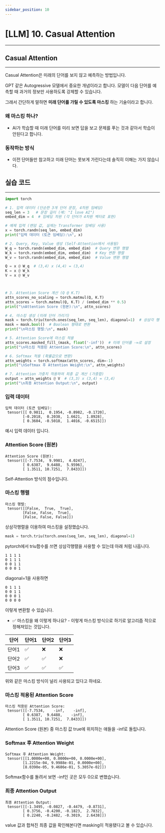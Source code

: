 ```yaml
---
sidebar_position: 10
---
```


# [LLM] 10. Casual Attention
---

## Casual Attention
---

Casual Attention은 미래의 단어를 보지 않고 예측하는 방법입니다.

GPT 같은 Autogressive 모델에서 중요한 개념이라고 합니다. 모델이 다음 단어를 예측할 때 과거의 정보만 사용하도록 강제할 수 있습니다.

그래서 간단하게 말하면 **미래 단어를 가릴 수 있도록 마스킹** 하는 기술이라고 합니다.


### 왜 마스킹 하나?

- AI가 학습할 때 미래 단어를 미리 보면 답을 보고 문제를 푸는 것과 같아서 학습이 안된다고 합니다.

### 동작하는 방식

- 이전 단어들만 참고하고 미래 단어는 못보게 가린다는데 솔직히 이해는 가지 않습니다.


## 실습 코드
---

```python
import torch

# 1. 입력 데이터 (단순한 3개 단어 문장, 4차원 임베딩)
seq_len = 3   # 문장 길이 (예: "I love AI")
embed_dim = 4  # 임베딩 차원 (각 단어가 4차원 벡터로 표현)

# 예제 입력 (랜덤 값, 실제는 Transformer 임베딩 사용)
x = torch.randn(seq_len, embed_dim)
print("입력 데이터 (토큰 임베딩):\n", x)

# 2. Query, Key, Value 생성 (Self-Attention에서 사용됨)
W_q = torch.randn(embed_dim, embed_dim)  # Query 변환 행렬
W_k = torch.randn(embed_dim, embed_dim)  # Key 변환 행렬
W_v = torch.randn(embed_dim, embed_dim)  # Value 변환 행렬

Q = x @ W_q  # (3,4) x (4,4) = (3,4)
K = x @ W_k
V = x @ W_v



# 3. Attention Score 계산 (Q @ K.T)
attn_scores_no_scaling = torch.matmul(Q, K.T)
attn_scores = torch.matmul(Q, K.T) / (embed_dim ** 0.5)
print("\nAttention Score (원본):\n", attn_scores)

# 4. 마스킹 생성 (미래 단어 가리기)
mask = torch.triu(torch.ones(seq_len, seq_len), diagonal=1)  # 상삼각 행렬 생성
mask = mask.bool()  # Boolean 형태로 변환
print("\n마스킹 행렬:\n", mask)

# 5. Attention Score에 마스킹 적용
attn_scores.masked_fill_(mask, float('-inf'))  # 미래 단어를 -∞로 설정
print("\n마스킹 적용된 Attention Score:\n", attn_scores)

# 6. Softmax 적용 (확률값으로 변환)
attn_weights = torch.softmax(attn_scores, dim=-1)
print("\nSoftmax 후 Attention Weight:\n", attn_weights)

# 7. Attention 가중치 적용하여 최종 값 계산 (가중합)
output = attn_weights @ V  # (3,3) x (3,4) = (3,4)
print("\n최종 Attention Output:\n", output)

```


### 입력 데이터

```text
입력 데이터 (토큰 임베딩):
 tensor([[ 0.9811,  0.1954, -0.8982, -0.1720],
        [-0.2018,  0.2038,  1.6621,  1.8928],
        [ 0.3604, -0.5018,  1.4016, -0.6515]])
```

예시 입력 데이터 입니다.

### Attention Score (원본)

```text
Attention Score (원본):
 tensor([[-7.7534,  9.9981,  4.0247],
        [ 0.6387,  9.6488,  5.9596],
        [ 1.3511, 10.7251,  7.8433]])
```

Self-Attention 방식의 점수입니다.

### 마스킹 행렬

```text
마스킹 행렬:
 tensor([[False,  True,  True],
        [False, False,  True],
        [False, False, False]])
```

상삼각행렬을 이용하여 마스킹을 설정했습니다.

```python
mask = torch.triu(torch.ones(seq_len, seq_len), diagonal=1)
```

pytorch에서 triu함수를 쓰면 상삼각행렬을 사용할 수 있는데 아래 처럼 나옵니다.

```text
1 1 1 1
0 1 1 1
0 0 1 1
0 0 0 1
```

diagonal=1을 사용하면

```text
0 1 1 1
0 0 1 1
0 0 0 1
0 0 0 0
```

이렇게 변환할 수 있습니다.

- ✅ 마스킹을 왜 이렇게 하나요?
        - 이렇게 마스킹 방식으로 하기로 알고리즘 적으로 정해져있는 것입니다.


| 단어 | 단어1 | 단어2 | 단어3 | 
|------|---|---|---|
| 단어1 | ✅ | ❌ | ❌ |
| 단어2 | ✅ | ✅ | ❌ |
| 단어3 | ✅ | ✅ | ✅ |

위와 같은 마스킹 방식이 널리 사용되고 있다고 하네요.


### 마스킹 적용된 Attention Score

```text
마스킹 적용된 Attention Score:
 tensor([[-7.7534,    -inf,    -inf],
        [ 0.6387,  9.6488,    -inf],
        [ 1.3511, 10.7251,  7.8433]])
```

Attention Score (원본) 중 마스킹 값 true에 위치하는 애들을 -inf로 돌립니다.

### Softmax 후 Attention Weight

```text
Softmax 후 Attention Weight:
 tensor([[1.0000e+00, 0.0000e+00, 0.0000e+00],
        [1.2215e-04, 9.9988e-01, 0.0000e+00],
        [8.0390e-05, 9.4686e-01, 5.3057e-02]])
```

Softmax함수를 돌려서 보면 -inf인 곳은 모두 0으로 변했습니다.

### 최종 Attention Output

```text
최종 Attention Output:
 tensor([[-1.3495, -0.0827, -0.4479, -0.8731],
        [ 0.3756, -0.4200, -0.1823,  2.7832],
        [ 0.2240, -0.2482, -0.3019,  2.6438]])
```

value 값과 합쳐진 최종 값을 확인해본다면 masking이 적용됐다고 볼 수 있습니다.
